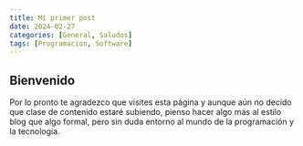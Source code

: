 ```yaml
---
title: Mi primer post 
date: 2024-02-27
categories: [General, Saludos]
tags: [Programacion, Software]
---
```


## Bienvenido

Por lo pronto te agradezco que visites esta página y aunque aún no decido que clase de contenido estaré subiendo, pienso hacer algo más al estilo blog que algo formal, pero sin duda entorno al mundo de la programación y la tecnologia.  